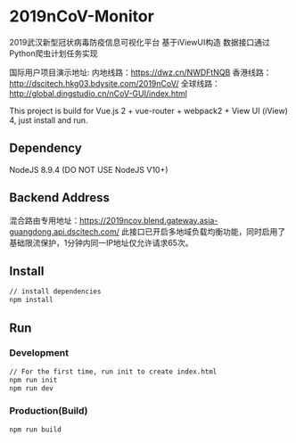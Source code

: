 # 2019nCoV-Monitor
2019武汉新型冠状病毒防疫信息可视化平台
基于iViewUI构造 数据接口通过Python爬虫计划任务实现

国际用户项目演示地址:
内地线路：https://dwz.cn/NWDFtNQB
香港线路：http://dscitech.hkg03.bdysite.com/2019nCoV/
全球线路：http://global.dingstudio.cn/nCoV-GUI/index.html

This project is build for Vue.js 2 + vue-router + webpack2 + View UI (iView) 4, just install and run.

## Dependency
NodeJS 8.9.4 (DO NOT USE NodeJS V10+)

## Backend Address
混合路由专用地址：https://2019ncov.blend.gateway.asia-guangdong.api.dscitech.com/
此接口已开启多地域负载均衡功能，同时启用了基础限流保护，1分钟内同一IP地址仅允许请求65次。

## Install
```bash
// install dependencies
npm install
```
## Run
### Development
```bash
// For the first time, run init to create index.html
npm run init
npm run dev
```
### Production(Build)
```bash
npm run build
```

